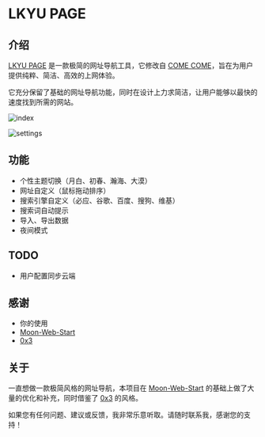 # LKYU PAGE

## 介绍

[LKYU PAGE](https://start.lkyu.cf) 是一款极简的网址导航工具，它修改自 [COME COME](https://comecome.cc)，旨在为用户提供纯粹、简洁、高效的上网体验。

它充分保留了基础的网址导航功能，同时在设计上力求简洁，让用户能够以最快的速度找到所需的网站。

![index](https://start.lkyu.cf/img/index.png)

![settings](https://start.lkyu.cf/img/settings.png)

## 功能

- 个性主题切换（月白、初春、瀚海、大漠）
- 网址自定义（鼠标拖动排序）
- 搜索引擎自定义（必应、谷歌、百度、搜狗、维基）
- 搜索词自动提示
- 导入、导出数据
- 夜间模式

## TODO

- 用户配置同步云端

## 感谢

- 你的使用
- [Moon-Web-Start](https://github.com/jic999/moon-web-start)
- [0x3](https://0x3.com)

## 关于

一直想做一款极简风格的网址导航，本项目在 [Moon-Web-Start](https://github.com/jic999/moon-web-start) 的基础上做了大量的优化和补充，同时借鉴了 [0x3](https://0x3.com) 的风格。

如果您有任何问题、建议或反馈，我非常乐意听取。请随时联系我，感谢您的支持！
